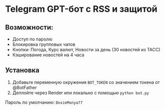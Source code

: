 # Telegram GPT-бот с RSS и защитой

## Возможности:
- Доступ по паролю
- Блокировка групповых чатов
- Кнопки: Погода, Курс валют, Новости за день (30 новостей из ТАСС)
- Кэширование новостей на 4 часа

## Установка

1. Добавьте переменную окружения `BOT_TOKEN` со значением токена от @BotFather
2. Деплойте через Render или локально с помощью `python bot.py`

Пароль по умолчанию: `DoxieMonya77`